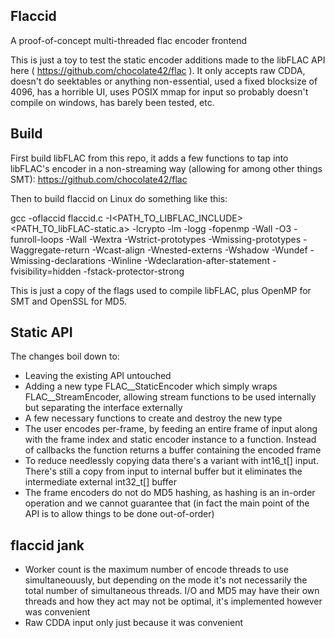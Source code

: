 ## Flaccid

A proof-of-concept multi-threaded flac encoder frontend

This is just a toy to test the static encoder additions made to the libFLAC API here ( https://github.com/chocolate42/flac ). It only accepts raw CDDA, doesn't do seektables or anything non-essential, used a fixed blocksize of 4096, has a horrible UI, uses POSIX mmap for input so probably doesn't compile on windows, has barely been tested, etc.

## Build

First build libFLAC from this repo, it adds a few functions to tap into libFLAC's encoder in a non-streaming way (allowing for among other things SMT): https://github.com/chocolate42/flac

Then to build flaccid on Linux do something like this:

gcc -oflaccid flaccid.c -I<PATH_TO_LIBFLAC_INCLUDE> <PATH_TO_libFLAC-static.a> -lcrypto -lm -logg -fopenmp -Wall -O3 -funroll-loops  -Wall -Wextra -Wstrict-prototypes -Wmissing-prototypes -Waggregate-return -Wcast-align -Wnested-externs -Wshadow -Wundef -Wmissing-declarations -Winline  -Wdeclaration-after-statement -fvisibility=hidden -fstack-protector-strong

This is just a copy of the flags used to compile libFLAC, plus OpenMP for SMT and OpenSSL for MD5.

## Static API

The changes boil down to:

* Leaving the existing API untouched
* Adding a new type FLAC__StaticEncoder which simply wraps FLAC__StreamEncoder, allowing stream functions to be used internally but separating the interface externally
* A few necessary functions to create and destroy the new type
* The user encodes per-frame, by feeding an entire frame of input along with the frame index and static encoder instance to a function. Instead of callbacks the function returns a buffer containing the encoded frame
* To reduce needlessly copying data there's a variant with int16_t[] input. There's still a copy from input to internal buffer but it eliminates the intermediate external int32_t[] buffer
* The frame encoders do not do MD5 hashing, as hashing is an in-order operation and we cannot guarantee that (in fact the main point of the API is to allow things to be done out-of-order)

## flaccid jank

* Worker count is the maximum number of encode threads to use simultaneouusly, but depending on the mode it's not necessarily the total number of simultaneous threads. I/O and MD5 may have their own threads and how they act may not be optimal, it's implemented however was convenient
* Raw CDDA input only just because it was convenient
